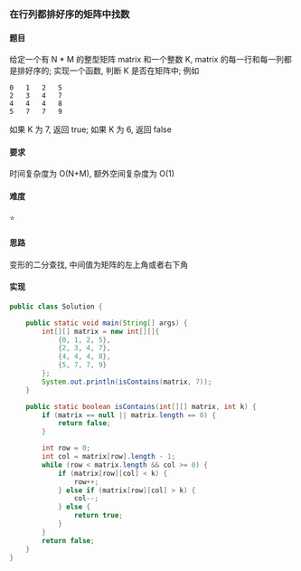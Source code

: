 ### 在行列都排好序的矩阵中找数

#### 题目
给定一个有 N * M 的整型矩阵 matrix 和一个整数 K, matrix 的每一行和每一列都是排好序的; 实现一个函数, 判断 K 是否在矩阵中; 例如
```
0   1   2   5
2   3   4   7
4   4   4   8
5   7   7   9
```
如果 K 为 7, 返回 true; 如果 K 为 6, 返回 false

#### 要求
时间复杂度为 O(N+M), 额外空间复杂度为 O(1)

#### 难度
:star:

#### 思路
变形的二分查找, 中间值为矩阵的左上角或者右下角

#### 实现
```Java
public class Solution {

    public static void main(String[] args) {
        int[][] matrix = new int[][]{
            {0, 1, 2, 5},
            {2, 3, 4, 7},
            {4, 4, 4, 8},
            {5, 7, 7, 9}
        };
        System.out.println(isContains(matrix, 7));
    }

    public static boolean isContains(int[][] matrix, int k) {
        if (matrix == null || matrix.length == 0) {
            return false;
        }

        int row = 0;
        int col = matrix[row].length - 1;
        while (row < matrix.length && col >= 0) {
            if (matrix[row][col] < k) {
                row++;
            } else if (matrix[row][col] > k) {
                col--;
            } else {
                return true;
            }
        }
        return false;
    }
}
```
